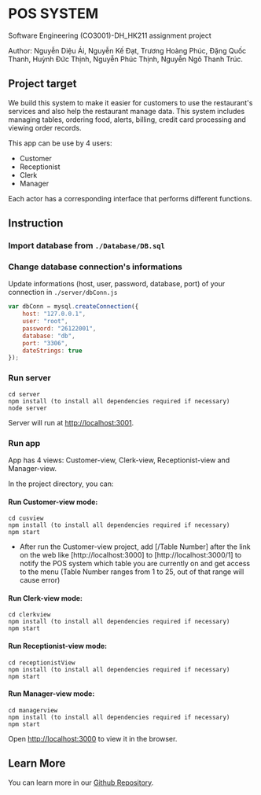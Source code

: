 # POS SYSTEM
Software Engineering (CO3001)-DH_HK211 assignment project


Author: Nguyễn Diệu Ái, Nguyễn Kế Đạt, Trương Hoàng Phúc, Đặng Quốc Thanh, Huỳnh Đức Thịnh, Nguyễn Phúc Thịnh, Nguyễn Ngô Thanh Trúc.

## Project target
We build this system to make it easier for customers to use the restaurant's services and also help the restaurant manage data. This system includes managing tables, ordering food, alerts, billing, credit card processing and viewing order records.

This app can be use by 4 users:
* Customer
* Receptionist
* Clerk
* Manager

Each actor has a corresponding interface that performs different functions.

## Instruction

### Import database from `./Database/DB.sql`

### Change database connection's informations
Update informations (host, user, password, database, port) of your connection in `./server/dbConn.js`

```javascript
var dbConn = mysql.createConnection({
    host: "127.0.0.1",
    user: "root",
    password: "26122001",
    database: "db",
    port: "3306",
    dateStrings: true
});
```
### Run server

    cd server
    npm install (to install all dependencies required if necessary)
    node server

Server will run at [http://localhost:3001](http://localhost:3001).

### Run app
App has 4 views: Customer-view, Clerk-view, Receptionist-view and Manager-view.

In the project directory, you can:

#### Run Customer-view mode:

    cd cusview
    npm install (to install all dependencies required if necessary)
    npm start

* After run the Customer-view project, add [/Table Number] after the link on the web like [http://localhost:3000] to [http://localhost:3000/1] to notify the POS system which table you are currently on and get access to the menu (Table Number ranges from 1 to 25, out of that range will cause error)

#### Run Clerk-view mode:

    cd clerkview
    npm install (to install all dependencies required if necessary)
    npm start

#### Run Receptionist-view mode:

    cd receptionistView
    npm install (to install all dependencies required if necessary)
    npm start

#### Run Manager-view mode:

    cd managerview
    npm install (to install all dependencies required if necessary)
    npm start

Open [http://localhost:3000](http://localhost:3000) to view it in the browser.

## Learn More
You can learn more in our [Github Repository](https://github.com/remsokawaii1/CNPM).
